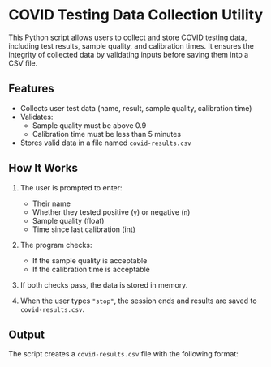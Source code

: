 # COVID Testing Data Collection Utility

This Python script allows users to collect and store COVID testing data, including test results, sample quality, and calibration times. It ensures the integrity of collected data by validating inputs before saving them into a CSV file.

## Features

- Collects user test data (name, result, sample quality, calibration time)
- Validates:
  - Sample quality must be above 0.9
  - Calibration time must be less than 5 minutes
- Stores valid data in a file named `covid-results.csv`

## How It Works

1. The user is prompted to enter:
   - Their name
   - Whether they tested positive (`y`) or negative (`n`)
   - Sample quality (float)
   - Time since last calibration (int)

2. The program checks:
   - If the sample quality is acceptable
   - If the calibration time is acceptable

3. If both checks pass, the data is stored in memory.
4. When the user types `"stop"`, the session ends and results are saved to `covid-results.csv`.

##  Output

The script creates a `covid-results.csv` file with the following format:

